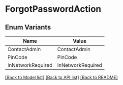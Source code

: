 # ForgotPasswordAction

## Enum Variants

| Name | Value |
|---- | -----|
| ContactAdmin | ContactAdmin |
| PinCode | PinCode |
| InNetworkRequired | InNetworkRequired |


[[Back to Model list]](../README.md#documentation-for-models) [[Back to API list]](../README.md#documentation-for-api-endpoints) [[Back to README]](../README.md)


